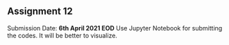 ## Assignment 12

Submission Date: **6th April 2021 EOD** 
Use Jupyter Notebook for submitting the codes. It will be better to visualize.